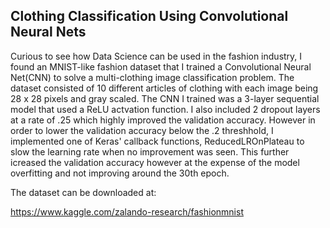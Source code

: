 ## Clothing Classification Using Convolutional Neural Nets
Curious to see how Data Science can be used in the fashion industry, I found an MNIST-like fashion dataset that I trained a Convolutional Neural Net(CNN) to solve a multi-clothing image classification problem. The dataset consisted of 10 different articles of clothing with each image being 28 x 28 pixels and gray scaled. The CNN I trained was a 3-layer sequential model that used a ReLU actvation function. I also included 2 dropout layers at a rate of .25 which highly improved the validation accuracy. However in order to lower the validation accuracy below the .2 threshhold, I implemented one of Keras' callback functions, ReducedLROnPlateau to slow the learning rate when no improvement was seen. This further icreased the validation accuracy however at the expense of the model overfitting and not improving around the 30th epoch.


The dataset can be downloaded at:

https://www.kaggle.com/zalando-research/fashionmnist
